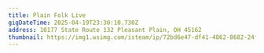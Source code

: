 ```yaml
---
title: Plain Folk Live
gigDateTime: 2025-04-19T23:30:10.730Z
address: 10177 State Route 132 Pleasant Plain, OH 45162
thumbnail: https://img1.wsimg.com/isteam/ip/72bd6e47-df41-4862-8682-24f4bcd938a4/blob.png/:/rs=w:200,h:200,cg:true,m/cr=w:200,h:200/qt=q:95
---
```

